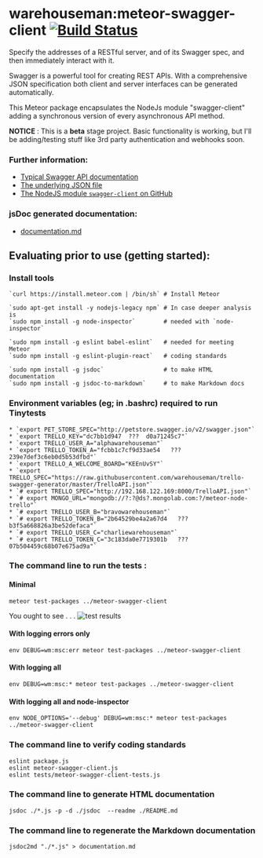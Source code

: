 # warehouseman:meteor-swagger-client  [![Build Status](https://travis-ci.org/warehouseman/meteor-swagger-client.svg?branch=master)](https://travis-ci.org/warehouseman/meteor-swagger-client)

Specify the addresses of a RESTful server, and of its Swagger spec, and then immediately interact with it.

Swagger is a powerful tool for creating REST APIs.  With a comprehensive JSON specification both client and server interfaces can be generated automatically.

This Meteor package encapsulates the NodeJs module "swagger-client" adding a synchronous version of every asynchronous API method.

**NOTICE** : This is a <b>beta</b> stage project.  Basic functionality is working, but I'll be adding/testing stuff like 3rd party authentication and webhooks soon.

### Further information:

 - [Typical Swagger API documentation](http://petstore.swagger.io/)
 - [The underlying JSON file](http://codebeautify.org/jsonviewer/ec183d)
 - [The NodeJS module `swagger-client` on GitHub](https://github.com/swagger-api/swagger-js)

### jsDoc generated documentation:

 - [documentation.md](https://github.com/warehouseman/meteor-swagger-client/blob/master/documentation.md)

## Evaluating prior to use (getting started):

### Install tools

    `curl https://install.meteor.com | /bin/sh` # Install Meteor

    `sudo apt-get install -y nodejs-legacy npm` # In case deeper analysis is
    `sudo npm install -g node-inspector`        # needed with `node-inspector`

    `sudo npm install -g eslint babel-eslint`   # needed for meeting Meteor
    `sudo npm install -g eslint-plugin-react`   # coding standards

    `sudo npm install -g jsdoc`                 # to make HTML documentation
    `sudo npm install -g jsdoc-to-markdown`     # to make Markdown docs


### Environment variables (eg; in .bashrc) required to run Tinytests
 
    * `export PET_STORE_SPEC="http://petstore.swagger.io/v2/swagger.json"`
    * `export TRELLO_KEY="dc7bb1d947  ???  d0a71245c7"`
    * `export TRELLO_USER_A="alphawarehouseman"`
    * `export TRELLO_TOKEN_A="fcbb1c7cf9d33ae54   ???   239e7def3c6eb0d5b53dfbd"`
    * `export TRELLO_A_WELCOME_BOARD="KEEnUvSY"`
    * `export TRELLO_SPEC="https://raw.githubusercontent.com/warehouseman/trello-swagger-generator/master/TrelloAPI.json"`
    * `# export TRELLO_SPEC="http://192.168.122.169:8000/TrelloAPI.json"`
    * `# export MONGO_URL="mongodb://?:?@ds?.mongolab.com:?/meteor-node-trello"`
    * `# export TRELLO_USER_B="bravowarehouseman"`
    * `# export TRELLO_TOKEN_B="2b64529be4a2a67d4   ???   b3f5a668826a3be52defaca"`
    * `# export TRELLO_USER_C="charliewarehouseman"`
    * `# export TRELLO_TOKEN_C="3c183da0e7719301b   ???   07b504459c68b07e675ad9a"`

### The command line to run the tests :

#### Minimal

    meteor test-packages ../meteor-swagger-client

You ought to see . . .  ![test results](https://raw.githubusercontent.com/warehouseman/meteor-swagger-client/master/tests/testrslts.png)

#### With logging errors only

    env DEBUG=wm:msc:err meteor test-packages ../meteor-swagger-client

#### With logging all

    env DEBUG=wm:msc:* meteor test-packages ../meteor-swagger-client

#### With logging all and node-inspector

    env NODE_OPTIONS='--debug' DEBUG=wm:msc:* meteor test-packages ../meteor-swagger-client

### The command line to verify coding standards

    eslint package.js 
    eslint meteor-swagger-client.js 
    eslint tests/meteor-swagger-client-tests.js

### The command line to generate HTML documentation

    jsdoc ./*.js -p -d ./jsdoc  --readme ./README.md

### The command line to regenerate the Markdown documentation

    jsdoc2md "./*.js" > documentation.md

